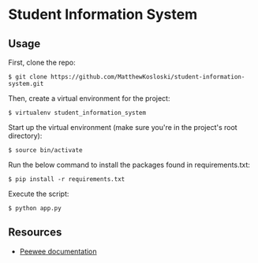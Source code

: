 # Student Information System

## Usage

First, clone the repo:

```
$ git clone https://github.com/MatthewKosloski/student-information-system.git
```

Then, create a virtual environment for the project:

```
$ virtualenv student_information_system
```

Start up the virtual environment (make sure you're in the project's root directory):

```
$ source bin/activate
```

Run the below command to install the packages found in requirements.txt:

```
$ pip install -r requirements.txt
```

Execute the script:

```
$ python app.py
```

## Resources

- [Peewee documentation](http://docs.peewee-orm.com/en/latest/peewee/quickstart.html)